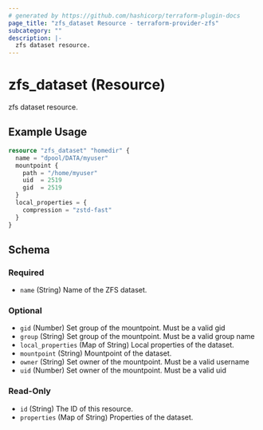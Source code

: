 ```yaml
---
# generated by https://github.com/hashicorp/terraform-plugin-docs
page_title: "zfs_dataset Resource - terraform-provider-zfs"
subcategory: ""
description: |-
  zfs dataset resource.
---
```


# zfs_dataset (Resource)

zfs dataset resource.

## Example Usage

```terraform
resource "zfs_dataset" "homedir" {
  name = "dpool/DATA/myuser"
  mountpoint {
    path = "/home/myuser"
    uid  = 2519
    gid  = 2519
  }
  local_properties = {
    compression = "zstd-fast"
  }
}
```

<!-- schema generated by tfplugindocs -->
## Schema

### Required

- `name` (String) Name of the ZFS dataset.

### Optional

- `gid` (Number) Set group of the mountpoint. Must be a valid gid
- `group` (String) Set group of the mountpoint. Must be a valid group name
- `local_properties` (Map of String) Local properties of the dataset.
- `mountpoint` (String) Mountpoint of the dataset.
- `owner` (String) Set owner of the mountpoint. Must be a valid username
- `uid` (Number) Set owner of the mountpoint. Must be a valid uid

### Read-Only

- `id` (String) The ID of this resource.
- `properties` (Map of String) Properties of the dataset.


